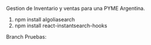 Gestion de Inventario y ventas para una PYME Argentina.

1) npm install algoliasearch
2) npm install react-instantsearch-hooks

<!-- .. -->
Branch Pruebas: 